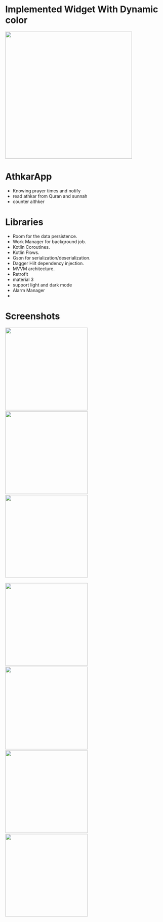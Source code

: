 # Implemented Widget With Dynamic color


<img src="https://github.com/salmanA169/AthkarApp/blob/master/screenshots/Screenshot_20221119-192614_One%20UI%20Home_2.jpg" width="400" >

# AthkarApp
- Knowing prayer times and notify 
- read athkar from Quran and sunnah
- counter althker
 # Libraries
 
 - Room for the data persistence.
 - Work Manager for background job.
 - Kotlin Coroutines.
 - Kotlin Flows.
 - Gson for serialization/deserialization.
 - Dagger Hilt dependency injection.
 - MVVM architecture. 
 - Retrofit
 - material 3
 - support light and dark mode
 - Alarm Manager
 - 

 
 # Screenshots
 
 <img src="https://github.com/salmanA169/AthkarApp/blob/master/screenshots/ebee38fc-346a-4ba4-9ac5-aae607f969ac.JPG" width="260" >&emsp;<img src="https://github.com/salmanA169/AthkarApp/blob/master/screenshots/c5c00c08-efcb-4a69-9b03-2c1d2c0aa3f2.JPG" width="260" >&emsp;<img src="https://github.com/salmanA169/AthkarApp/blob/master/screenshots/88530360-26b7-4b6a-a3cc-1e540d2981c3.JPG" width="260" >&emsp;
 
 <img src="https://github.com/salmanA169/AthkarApp/blob/master/screenshots/6f2d98f0-6a97-41b0-9b95-139c05b9ff84.JPG" width="260" >&emsp;<img src="https://github.com/salmanA169/AthkarApp/blob/master/screenshots/586a7fb7-13ba-4804-a9a8-f7721425e04d.JPG" width="260" >&emsp;<img src="https://github.com/salmanA169/AthkarApp/blob/master/screenshots/f8d4d687-9828-4006-806c-59665cbc9230.JPG" width="260" >&emsp;
 <img src="https://github.com/salmanA169/AthkarApp/blob/master/screenshots/73852ad8-dacf-42a5-a073-8c5f4bf56555.JPG" width="260" >&emsp;
